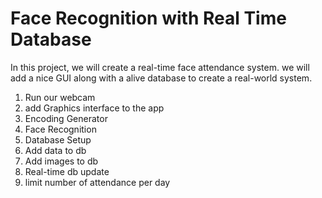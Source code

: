 # Face Recognition with Real Time Database

In this project, we will create a real-time face attendance system. we will add a nice GUI along with a alive database to create a real-world system.

1. Run our webcam 
2. add Graphics interface to the app
3. Encoding Generator
4. Face Recognition
5. Database Setup
6. Add data to db
7. Add images to db
8. Real-time db update
9. limit number of attendance per day